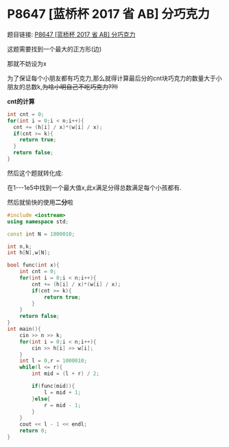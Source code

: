 # P8647 [蓝桥杯 2017 省 AB] 分巧克力

题目链接: [P8647 [蓝桥杯 2017 省 AB] 分巧克力](https://www.luogu.com.cn/problem/P8647)



这题需要找到一个最大的正方形(边)

那就不妨设为x

为了保证每个小朋友都有巧克力,那么就得计算最后分的cnt块巧克力的数量大于小朋友的总数k,~~为啥小明自己不吃巧克力??!!~~

**cnt的计算**

~~~cpp
int cnt = 0;
for(int i = 0;i < n;i++){
  cnt += (h[i] / x)*(w[i] / x);
  if(cnt >= k){
    return true;
  }
  return false;
}
~~~

然后这个题就转化成:

在1---1e5中找到一个最大值x,此x满足分得总数满足每个小孩都有.

然后就愉快的使用**二分**啦

~~~c++
#include <iostream>
using namespace std;

const int N = 1000010;

int n,k;
int h[N],w[N];

bool func(int x){
	int cnt = 0;
	for(int i = 0;i < n;i++){
		cnt += (h[i] / x)*(w[i] / x);
		if(cnt >= k){
			return true;
		}
	}
	return false;
}
int main(){
	cin >> n >> k;
	for(int i = 0;i < n;i++){
		cin >> h[i] >> w[i];
	}
	int l = 0,r = 1000010;
	while(l <= r){
		int mid = (l + r) / 2;

		if(func(mid)){
			l = mid + 1;
		}else{
			r = mid - 1;
		}
	}
	cout << l - 1 << endl;
	return 0;
}
~~~





